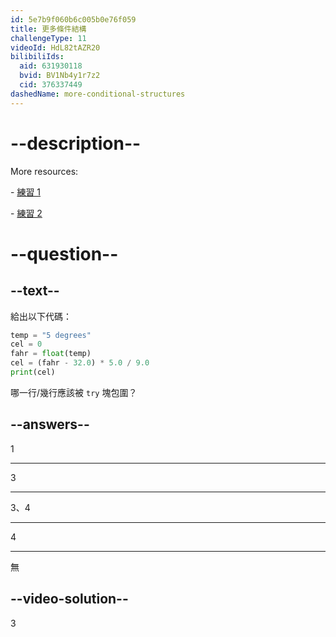 ```yaml
---
id: 5e7b9f060b6c005b0e76f059
title: 更多條件結構
challengeType: 11
videoId: HdL82tAZR20
bilibiliIds:
  aid: 631930118
  bvid: BV1Nb4y1r7z2
  cid: 376337449
dashedName: more-conditional-structures
---
```


# --description--

More resources:

\- <a href="https://www.youtube.com/watch?v=crLerB4ZxMI" target="_blank" rel="noopener noreferrer nofollow">練習 1</a>

\- <a href="https://www.youtube.com/watch?v=KJN3-7HH6yk" target="_blank" rel="noopener noreferrer nofollow">練習 2</a>

# --question--

## --text--

給出以下代碼：

```python
temp = "5 degrees"
cel = 0
fahr = float(temp)
cel = (fahr - 32.0) * 5.0 / 9.0
print(cel)
```

哪一行/幾行應該被 `try` 塊包圍？

## --answers--

1

---

3

---

3、4

---

4

---

無

## --video-solution--

3

